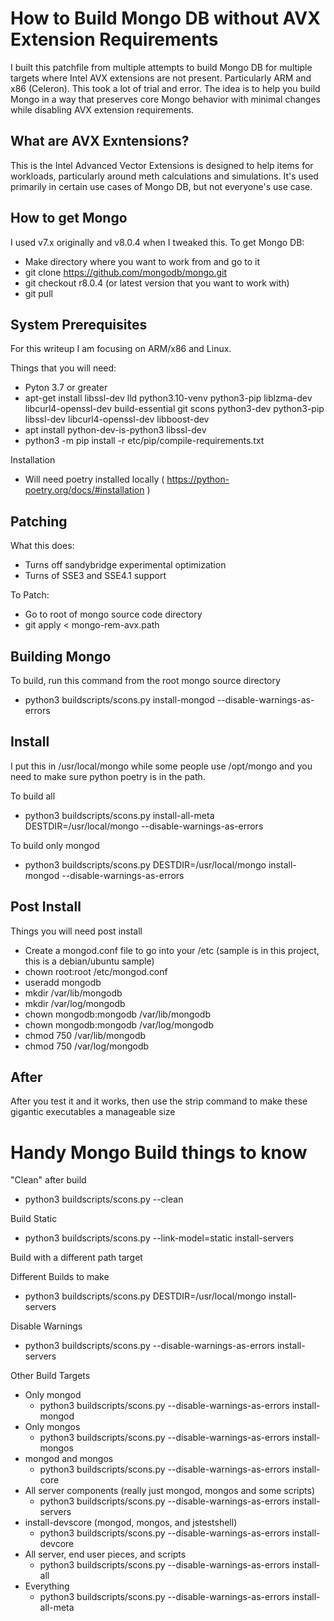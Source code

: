 # How to Build Mongo DB without AVX Extension Requirements

I built this patchfile from multiple attempts to build Mongo DB for multiple targets where Intel AVX extensions are not present.  Particularly ARM and x86 (Celeron).  This took a lot of trial and error.  The idea is to help you build Mongo in a way that preserves core Mongo behavior with minimal changes while disabling AVX extension requirements.

## What are AVX Exntensions?

This is the Intel Advanced Vector Extensions is designed to help items for workloads, particularly around meth calculations and simulations.  It's used primarily in certain use cases of Mongo DB, but not everyone's use case.

## How to get Mongo

I used v7.x originally and v8.0.4 when I tweaked this.  To get Mongo DB:
* Make directory where you want to work from and go to it
* git clone https://github.com/mongodb/mongo.git
* git checkout r8.0.4 (or latest version that you want to work with)
* git pull

## System Prerequisites

For this writeup I am focusing on ARM/x86 and Linux.

Things that you will need:
* Pyton 3.7 or greater
* apt-get install libssl-dev lld python3.10-venv python3-pip liblzma-dev libcurl4-openssl-dev build-essential git scons python3-dev python3-pip libssl-dev libcurl4-openssl-dev libboost-dev
* apt install python-dev-is-python3 libssl-dev
* python3 -m pip install -r etc/pip/compile-requirements.txt

Installation
* Will need poetry installed locally ( https://python-poetry.org/docs/#installation )

## Patching

What this does:
* Turns off sandybridge experimental optimization
* Turns of SSE3 and SSE4.1 support

To Patch:
* Go to root of mongo source code directory
* git apply < mongo-rem-avx.path

## Building Mongo
To build, run this command from the root mongo source directory
* python3 buildscripts/scons.py install-mongod --disable-warnings-as-errors

## Install

I put this in /usr/local/mongo while some people use /opt/mongo and you need to make sure python poetry is in the path.

To build all
* python3 buildscripts/scons.py install-all-meta DESTDIR=/usr/local/mongo --disable-warnings-as-errors

To build only mongod
* python3 buildscripts/scons.py DESTDIR=/usr/local/mongo install-mongod --disable-warnings-as-errors

## Post Install
Things you will need post install
* Create a mongod.conf file to go into your /etc (sample is in this project, this is a debian/ubuntu sample)
* chown root:root /etc/mongod.conf
* useradd mongodb
* mkdir /var/lib/mongodb
* mkdir /var/log/mongodb
* chown mongodb:mongodb /var/lib/mongodb
* chown mongodb:mongodb /var/log/mongodb
* chmod 750 /var/lib/mongodb
* chmod 750 /var/log/mongodb

## After
After you test it and it works, then use the strip command to make these gigantic executables a manageable size

# Handy Mongo Build things to know

"Clean" after build
* python3 buildscripts/scons.py --clean

Build Static
* python3 buildscripts/scons.py --link-model=static install-servers

Build with a different path target

Different Builds to make
* python3 buildscripts/scons.py DESTDIR=/usr/local/mongo install-servers

Disable Warnings
* python3 buildscripts/scons.py --disable-warnings-as-errors install-servers

Other Build Targets
* Only mongod
  * python3 buildscripts/scons.py --disable-warnings-as-errors install-mongod
* Only mongos
  * python3 buildscripts/scons.py --disable-warnings-as-errors install-mongos
* mongod and mongos
  * python3 buildscripts/scons.py --disable-warnings-as-errors install-core
* All server components (really just mongod, mongos and some scripts)
  * python3 buildscripts/scons.py --disable-warnings-as-errors install-servers
* install-devscore (mongod, mongos, and jstestshell)
  * python3 buildscripts/scons.py --disable-warnings-as-errors install-devcore
* All server, end user pieces, and scripts
  * python3 buildscripts/scons.py --disable-warnings-as-errors install-all
* Everything
  * python3 buildscripts/scons.py --disable-warnings-as-errors install-all-meta
